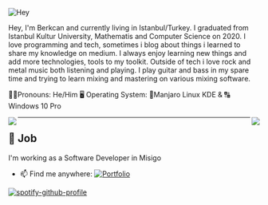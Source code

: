 ![Hey](https://media.tenor.com/images/b6ca7ae6906a1d35571c2f66e4ee8c12/tenor.gif)

Hey, I'm Berkcan and currently living in Istanbul/Turkey. I graduated from Istanbul Kultur University, Mathematis and Computer Science on 2020. I love programming and tech, sometimes i blog about things i learned to share my knowledge on medium. I always enjoy learning new things and add more technologies, tools to my toolkit. Outside of tech i love rock and metal music both listening and playing. I play guitar and bass in my spare time and trying to learn mixing and mastering on various mixing software.

👨‍💻Pronouns: He/Him
🖥 Operating System: 🐧Manjaro Linux KDE & 🔠 Windows 10 Pro


<img align="left" src="https://github-readme-stats.vercel.app/api?username=berkctezc&count_private=true&show_icons=true&theme=radical&hide_rank=false">
<img align="right" src="https://github-readme-stats.vercel.app/api/top-langs/?username=berkctezc">

<hr>

## 💼 Job
I'm working as a Software Developer in Misigo

- 📫 Find me anywhere: [![Portfolio](https://img.shields.io/badge/-Portfolio-red?style=flat&logo=appveyor&logoColor=white)](https://berkctezc.github.io)

[![spotify-github-profile](https://spotify-github-profile.vercel.app/api/view?uid=11120767919&cover_image=true&theme=default)](https://spotify-github-profile.vercel.app/api/view?uid=11120767919&redirect=true)
